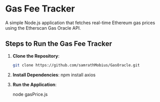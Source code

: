 # Gas Fee Tracker

A simple Node.js application that fetches real-time Ethereum gas prices using the Etherscan Gas Oracle API.

## Steps to Run the Gas Fee Tracker

1. **Clone the Repository**:
   ```bash
   git clone https://github.com/samrathMobius/GasOracle.git
2. **Install Dependencies**:
    npm install axios
   
4. **Run the Application**:

   node gasPrice.js


